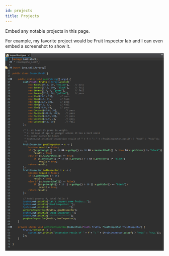 ```yaml
---
id: projects
title: Projects
---
```


Embed any notable projects in this page.

For example, my favorite project would be Fruit Inspector lab and I can even embed
a screenshot to show it.

![FruitInspectorLab](./assets/fruitinspector.png)
